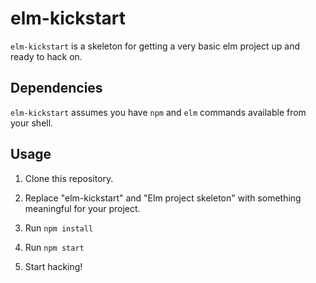 # elm-kickstart

`elm-kickstart` is a skeleton for getting a very basic elm project up
and ready to hack on.


## Dependencies

`elm-kickstart` assumes you have `npm` and `elm` commands available
from your shell.


## Usage

1. Clone this repository.

2. Replace "elm-kickstart" and "Elm project skeleton" with something
   meaningful for your project.

3. Run `npm install`

4. Run `npm start`

5. Start hacking!